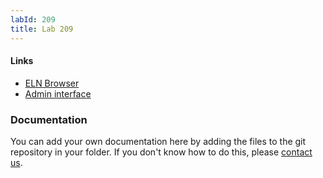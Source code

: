 ```yaml
---
labId: 209
title: Lab 209
---
```


#### Links

- [ELN Browser](https://openbis-empa-lab209.ethz.ch/)
- [Admin interface](https://openbis-empa-lab209.ethz.ch/openbis/webapp/openbis-ng-ui)

### Documentation

You can add your own documentation here by adding the files to the git repository in your folder.
If you don't know how to do this, please [contact us](/documentation/openbis/getting-started/support/).
